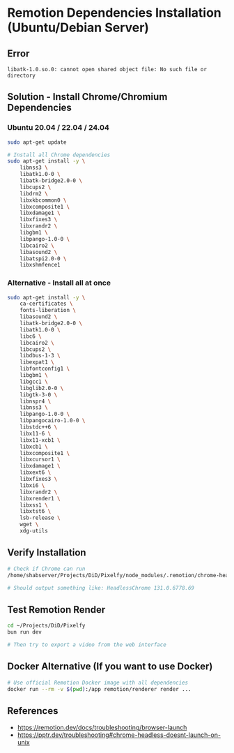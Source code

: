 # Remotion Dependencies Installation (Ubuntu/Debian Server)

## Error
```
libatk-1.0.so.0: cannot open shared object file: No such file or directory
```

## Solution - Install Chrome/Chromium Dependencies

### Ubuntu 20.04 / 22.04 / 24.04
```bash
sudo apt-get update

# Install all Chrome dependencies
sudo apt-get install -y \
    libnss3 \
    libatk1.0-0 \
    libatk-bridge2.0-0 \
    libcups2 \
    libdrm2 \
    libxkbcommon0 \
    libxcomposite1 \
    libxdamage1 \
    libxfixes3 \
    libxrandr2 \
    libgbm1 \
    libpango-1.0-0 \
    libcairo2 \
    libasound2 \
    libatspi2.0-0 \
    libxshmfence1
```

### Alternative - Install all at once
```bash
sudo apt-get install -y \
    ca-certificates \
    fonts-liberation \
    libasound2 \
    libatk-bridge2.0-0 \
    libatk1.0-0 \
    libc6 \
    libcairo2 \
    libcups2 \
    libdbus-1-3 \
    libexpat1 \
    libfontconfig1 \
    libgbm1 \
    libgcc1 \
    libglib2.0-0 \
    libgtk-3-0 \
    libnspr4 \
    libnss3 \
    libpango-1.0-0 \
    libpangocairo-1.0-0 \
    libstdc++6 \
    libx11-6 \
    libx11-xcb1 \
    libxcb1 \
    libxcomposite1 \
    libxcursor1 \
    libxdamage1 \
    libxext6 \
    libxfixes3 \
    libxi6 \
    libxrandr2 \
    libxrender1 \
    libxss1 \
    libxtst6 \
    lsb-release \
    wget \
    xdg-utils
```

## Verify Installation
```bash
# Check if Chrome can run
/home/shabserver/Projects/DiD/Pixelfy/node_modules/.remotion/chrome-headless-shell/linux64/chrome-headless-shell-linux64/chrome-headless-shell --version

# Should output something like: HeadlessChrome 131.0.6778.69
```

## Test Remotion Render
```bash
cd ~/Projects/DiD/Pixelfy
bun run dev

# Then try to export a video from the web interface
```

## Docker Alternative (If you want to use Docker)
```bash
# Use official Remotion Docker image with all dependencies
docker run --rm -v $(pwd):/app remotion/renderer render ...
```

## References
- https://remotion.dev/docs/troubleshooting/browser-launch
- https://pptr.dev/troubleshooting#chrome-headless-doesnt-launch-on-unix
